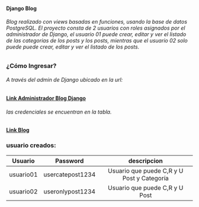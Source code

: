 #### Django Blog

###### Blog realizado con views basadas en funciones, usando la base de datos PostgreSQL. El proyecto consta de 2 usuarios con roles asignados por el administrador de Django, el usuario 01 puede crear, editar y ver el listado de las categorias de los posts y los posts, mientras que el usuario 02 solo puede puede crear, editar y ver el listado de los posts.

### ¿Cómo Ingresar?

###### A través del admin de Django ubicado en la url:
**[Link Administrador Blog Django](https://djangoblogfdo.herokuapp.com/admin/)**
###### las credenciales se encuentran en la tabla.
**[Link Blog](https://djangoblogfdo.herokuapp.com/)**

### usuario creados:

| Usuario    | Password     | descripcion    |
| :---:        |    :----:   |  :---:         |
| usuario01 | usercatepost1234 | Usuario que puede C,R y U Post y Categoría |
| usuario02 | useronlypost1234 | Usuario que puede C,R y U Post |
